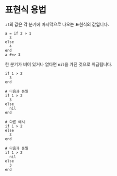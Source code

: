# 표현식 용법

`if`의 값은 각 분기에 마지막으로 나오는 표현식의 값입니다.

```crystal
a = if 2 > 1
  3
else
  4
end
a #=> 3
```

한 분기가 비어 있거나 없다면 `nil`을 가진 것으로 취급됩니다.

```crystal
if 1 > 2
  3
end

# 다음과 동일
if 1 > 2
  3
else
  nil
end

# 다른 예시
if 1 > 2
else
  3
end

# 다음과 동일
if 1 > 2
  nil
else
  3
end
```